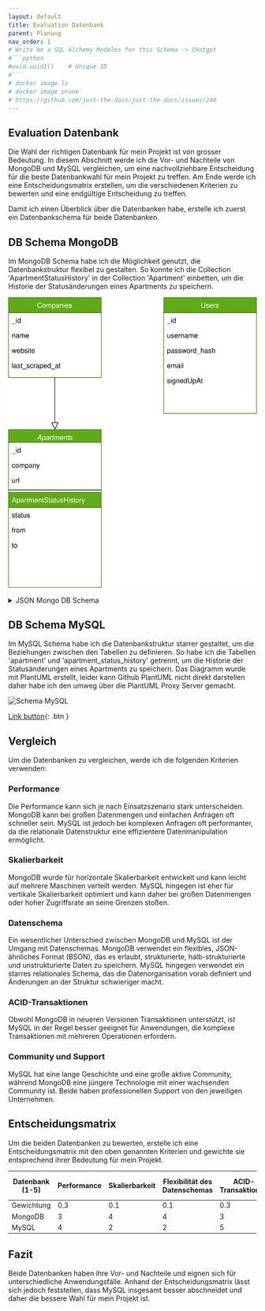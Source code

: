 ```yaml
---
layout: default
title: Evaluation Datenbank
parent: Planung
nav_order: 1
# Write me a SQL Alchemy Modeles for this Schema -> CHatgpt 
#```python
#uuid.uuid1()    # Unique ID
#```
# docker image ls
# docker image prune
# https://github.com/just-the-docs/just-the-docs/issues/246
---
```

## Evaluation Datenbank

Die Wahl der richtigen Datenbank für mein Projekt ist von grosser Bedeutung.
In diesem Abschnitt werde ich die Vor- und Nachteile von MongoDB und MySQL vergleichen, um eine nachvollziehbare Entscheidung für die beste Datenbankwahl für mein Projekt zu treffen.
Am Ende werde ich eine Entscheidungsmatrix erstellen, um die verschiedenen Kriterien zu bewerten und eine endgültige Entscheidung zu treffen.

Damit ich einen Überblick über die Datenbanken habe, erstelle ich zuerst ein Datenbankschema für beide Datenbanken.

## DB Schema MongoDB

Im MongoDB Schema habe ich die Möglichkeit genutzt, die Datenbankstruktur flexibel zu gestalten.
So konnte ich die Collection 'ApartmentStatusHistory' in der Collection 'Apartment' einbetten, um die Historie der Statusänderungen eines Apartments zu speichern.

![Schema MongoDB](../img/mongo_db-diagram.svg)

<details markdown="block">
<summary>JSON Mongo DB Schema</summary>

### Collection Companies

```c
{
    "_id": MongoDB ObjectId,
    "name": String, // Name des Unternehmens
    "website": String, // Webseite des Unternehmens 
    "last_scraped_at": Date, // Datum und Uhrzeit, wann die Webseite zuletzt gescraped wurde
    "contact": { // Kontaktinformationen
        "phone": String, // Telefonnummer (falls vorhanden)
        "email": String, // E-Mail Adresse (falls vorhanden)
        "address": String, // Büroadresse (falls vorhanden)
    },
    "status": String, // Status der Webseite, z.B. 'aktiv', 'inaktiv' etc.
}
```

### Collection Apartments & ApartmentStatusHistory

```c
{
    "_id": MongoDB ObjectId,
    "company": MongoDB ObjectId, // Referenz auf das Immobilienunternehmen
    "url": String,  // URL der Webseite, von der die Wohnung gescraped wurde
    "details": { // Details der Wohnung
        "address": String, // Adresse der Wohnung
        "rooms": Number, // Anzahl der Zimmer
        "availableFrom": Date, // Verfügbar ab (falls vorhanden)
        "price": Number, // Preis der Wohnung (falls vorhanden)
        "size": Number, // Größe der Wohnung in Quadratmetern (falls vorhanden)
        "floor": Number, // Stockwerk (falls vorhanden)
        "otherDetails": String, // Andere Information über die Wohnung (falls vorhanden)
    },
    "hash": String, // Hash des HTML-Inhalts
    "scraped_at": Date, // Datum und Uhrzeit, wann die Wohnung gescraped wurde
    "status": String, // Status der Wohnung, z.B. 'frei', 'vermietet' etc.
    "historicStatus": [  // Speichert die Historie des Status der Wohnung
        { 
            "status": String, 
            "from": Date, 
            "to": Date 
        }
    ]
}

```

### Collection Users

```c
{
    "_id": MongoDB ObjectId,
    "username": String, // Benutzername
    "password_hash": String, // Passworthash
    "email": String, // E-Mail-Adresse des Benutzers
    "signedUpAt": Date, // Datum und Uhrzeit, wann der Benutzer sich angemeldet hat
    "preferences": { // Speichert die Benutzereinstellungen und Präferenzen
        "priceRange": { "min": Number, "max": Number }, // Preisbereich
        "roomRange": { "min": Number, "max": Number }, // Zimmeranzahl
    }
}

```

</details>

## DB Schema MySQL

Im MySQL Schema habe ich die Datenbankstruktur starrer gestaltet, um die Beziehungen zwischen den Tabellen zu definieren.
So habe ich die Tabellen 'apartment' und 'apartment_status_history' getrennt, um die Historie der Statusänderungen eines Apartments zu speichern.
Das Diagramm wurde mit PlantUML erstellt, leider kann Github PlantUML nicht direkt darstellen daher habe ich den umweg über die PlantUML Proxy Server gemacht.

![Schema MySQL](http://www.plantuml.com/plantuml/proxy?cache=no&src=https://raw.githubusercontent.com/danyambuehl/ITCNE23-SEM-Ill/main/docs/02_Plannung/sql_schema.iuml)

[Link button](../02_Plannung/sql_schema.iuml){: .btn }

## Vergleich

Um die Datenbanken zu vergleichen, werde ich die folgenden Kriterien verwenden:

### Performance

Die Performance kann sich je nach Einsatzszenario stark unterscheiden. MongoDB kann bei großen Datenmengen und einfachen Anfragen oft schneller sein. MySQL ist jedoch bei komplexen Anfragen oft performanter, da die relationale Datenstruktur eine effizientere Datenmanipulation ermöglicht.

### Skalierbarkeit

MongoDB wurde für horizontale Skalierbarkeit entwickelt und kann leicht auf mehrere Maschinen verteilt werden. MySQL hingegen ist eher für vertikale Skalierbarkeit optimiert und kann daher bei großen Datenmengen oder hoher Zugriffsrate an seine Grenzen stoßen.

### Datenschema

Ein wesentlicher Unterschied zwischen MongoDB und MySQL ist der Umgang mit Datenschemas. MongoDB verwendet ein flexibles, JSON-ähnliches Format (BSON), das es erlaubt, strukturierte, halb-strukturierte und unstrukturierte Daten zu speichern. MySQL hingegen verwendet ein starres relationales Schema, das die Datenorganisation vorab definiert und Änderungen an der Struktur schwieriger macht.

### ACID-Transaktionen

Obwohl MongoDB in neueren Versionen Transaktionen unterstützt, ist MySQL in der Regel besser geeignet für Anwendungen, die komplexe Transaktionen mit mehreren Operationen erfordern.

### Community und Support

MySQL hat eine lange Geschichte und eine große aktive Community, während MongoDB eine jüngere Technologie mit einer wachsenden Community ist. Beide haben professionellen Support von den jeweiligen Unternehmen.

## Entscheidungsmatrix

Um die beiden Datenbanken zu bewerten, erstelle ich eine Entscheidungsmatrix mit den oben genannten Kriterien und gewichte sie entsprechend ihrer Bedeutung für mein Projekt.

| **Datenbank**  (1-5)  | **Performance**    | **Skalierbarkeit**  | **Flexibilität des Datenschemas** | **ACID-Transaktionen**  | **Community und Support**      | **Gesamtpunktzahl**  |
|---------------------  |------------------  |---------------------|---------------                    | --------------          | -----------------------------  | -------------------- |
| Gewichtung            | 0.3                | 0.1                 | 0.1                               | 0.3                     |   0.3                          |                      |
| MongoDB               | 3                  | 4                   | 4                                 | 3                       |   3                            | **3.5**              |
| MySQL                 | 4                  | 2                   | 2                                 | 5                       |   4                            | **4.3**              |

## Fazit

Beide Datenbanken haben ihre Vor- und Nachteile und eignen sich für unterschiedliche Anwendungsfälle.
Anhand der Entscheidungsmatrix lässt sich jedoch feststellen, dass MySQL insgesamt besser abschneidet und daher die bessere Wahl für mein Projekt ist.
